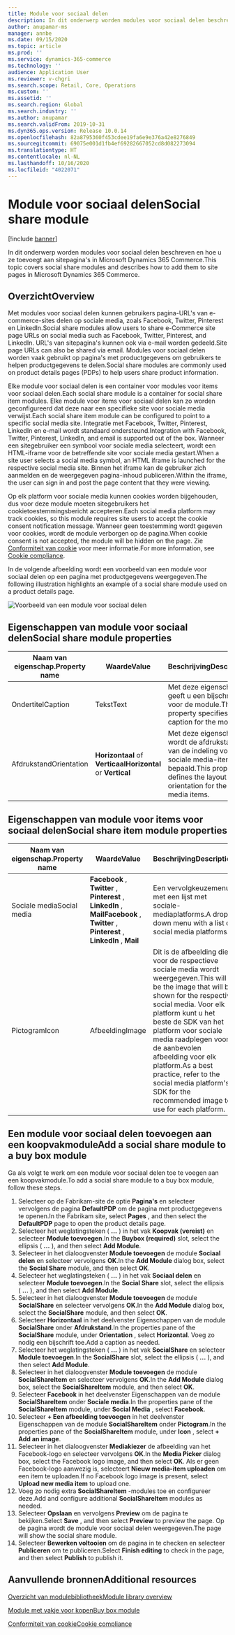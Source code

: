 ```yaml
---
title: Module voor sociaal delen
description: In dit onderwerp worden modules voor sociaal delen beschreven en hoe u ze toevoegt aan sitepagina's in Microsoft Dynamics 365 Commerce.
author: anupamar-ms
manager: annbe
ms.date: 09/15/2020
ms.topic: article
ms.prod: ''
ms.service: dynamics-365-commerce
ms.technology: ''
audience: Application User
ms.reviewer: v-chgri
ms.search.scope: Retail, Core, Operations
ms.custom: ''
ms.assetid: ''
ms.search.region: Global
ms.search.industry: ''
ms.author: anupamar
ms.search.validFrom: 2019-10-31
ms.dyn365.ops.version: Release 10.0.14
ms.openlocfilehash: 82a8795360f453cdee19fa6e9e376a42e8276849
ms.sourcegitcommit: 69075e001d1fb4ef69282667052cd8d082273094
ms.translationtype: HT
ms.contentlocale: nl-NL
ms.lasthandoff: 10/16/2020
ms.locfileid: "4022071"
---
```

# <a name="social-share-module"></a><span data-ttu-id="3bbe9-103">Module voor sociaal delen</span><span class="sxs-lookup"><span data-stu-id="3bbe9-103">Social share module</span></span>

[!include [banner](includes/banner.md)]

<span data-ttu-id="3bbe9-104">In dit onderwerp worden modules voor sociaal delen beschreven en hoe u ze toevoegt aan sitepagina's in Microsoft Dynamics 365 Commerce.</span><span class="sxs-lookup"><span data-stu-id="3bbe9-104">This topic covers social share modules and describes how to add them to site pages in Microsoft Dynamics 365 Commerce.</span></span>

## <a name="overview"></a><span data-ttu-id="3bbe9-105">Overzicht</span><span class="sxs-lookup"><span data-stu-id="3bbe9-105">Overview</span></span>

<span data-ttu-id="3bbe9-106">Met modules voor sociaal delen kunnen gebruikers pagina-URL's van e-commerce-sites delen op sociale media, zoals Facebook, Twitter, Pinterest en LinkedIn.</span><span class="sxs-lookup"><span data-stu-id="3bbe9-106">Social share modules allow users to share e-Commerce site page URLs on social media such as Facebook, Twitter, Pinterest, and LinkedIn.</span></span> <span data-ttu-id="3bbe9-107">URL's van sitepagina's kunnen ook via e-mail worden gedeeld.</span><span class="sxs-lookup"><span data-stu-id="3bbe9-107">Site page URLs can also be shared via email.</span></span> <span data-ttu-id="3bbe9-108">Modules voor sociaal delen worden vaak gebruikt op pagina's met productgegevens om gebruikers te helpen productgegevens te delen.</span><span class="sxs-lookup"><span data-stu-id="3bbe9-108">Social share modules are commonly used on product details pages (PDPs) to help users share product information.</span></span>

<span data-ttu-id="3bbe9-109">Elke module voor sociaal delen is een container voor modules voor items voor sociaal delen.</span><span class="sxs-lookup"><span data-stu-id="3bbe9-109">Each social share module is a container for social share item modules.</span></span> <span data-ttu-id="3bbe9-110">Elke module voor items voor sociaal delen kan zo worden geconfigureerd dat deze naar een specifieke site voor sociale media verwijst.</span><span class="sxs-lookup"><span data-stu-id="3bbe9-110">Each social share item module can be configured to point to a specific social media site.</span></span> <span data-ttu-id="3bbe9-111">Integratie met Facebook, Twitter, Pinterest, LinkedIn en e-mail wordt standaard ondersteund.</span><span class="sxs-lookup"><span data-stu-id="3bbe9-111">Integration with Facebook, Twitter, Pinterest, LinkedIn, and email is supported out of the box.</span></span> <span data-ttu-id="3bbe9-112">Wanneer een sitegebruiker een symbool voor sociale media selecteert, wordt een HTML-iframe voor de betreffende site voor sociale media gestart.</span><span class="sxs-lookup"><span data-stu-id="3bbe9-112">When a site user selects a social media symbol, an HTML iframe is launched for the respective social media site.</span></span> <span data-ttu-id="3bbe9-113">Binnen het iframe kan de gebruiker zich aanmelden en de weergegeven pagina-inhoud publiceren.</span><span class="sxs-lookup"><span data-stu-id="3bbe9-113">Within the iframe, the user can sign in and post the page content that they were viewing.</span></span>

<span data-ttu-id="3bbe9-114">Op elk platform voor sociale media kunnen cookies worden bijgehouden, dus voor deze module moeten sitegebruikers het cookietoestemmingsbericht accepteren.</span><span class="sxs-lookup"><span data-stu-id="3bbe9-114">Each social media platform may track cookies, so this module requires site users to accept the cookie consent notification message.</span></span> <span data-ttu-id="3bbe9-115">Wanneer geen toestemming wordt gegeven voor cookies, wordt de module verborgen op de pagina.</span><span class="sxs-lookup"><span data-stu-id="3bbe9-115">When cookie consent is not accepted, the module will be hidden on the page.</span></span> <span data-ttu-id="3bbe9-116">Zie [Conformiteit van cookie](cookie-compliance.md) voor meer informatie.</span><span class="sxs-lookup"><span data-stu-id="3bbe9-116">For more information, see [Cookie compliance](cookie-compliance.md).</span></span>

<span data-ttu-id="3bbe9-117">In de volgende afbeelding wordt een voorbeeld van een module voor sociaal delen op een pagina met productgegevens weergegeven.</span><span class="sxs-lookup"><span data-stu-id="3bbe9-117">The following illustration highlights an example of a social share module used on a product details page.</span></span>

![Voorbeeld van een module voor sociaal delen](./media/ecommerce-socialshare.png)

## <a name="social-share-module-properties"></a><span data-ttu-id="3bbe9-119">Eigenschappen van module voor sociaal delen</span><span class="sxs-lookup"><span data-stu-id="3bbe9-119">Social share module properties</span></span>

| <span data-ttu-id="3bbe9-120">Naam van eigenschap.</span><span class="sxs-lookup"><span data-stu-id="3bbe9-120">Property name</span></span>             | <span data-ttu-id="3bbe9-121">Waarde</span><span class="sxs-lookup"><span data-stu-id="3bbe9-121">Value</span></span>                 | <span data-ttu-id="3bbe9-122">Beschrijving</span><span class="sxs-lookup"><span data-stu-id="3bbe9-122">Description</span></span> |
|---------------------------|-----------------------|-------------|
| <span data-ttu-id="3bbe9-123">Ondertitel</span><span class="sxs-lookup"><span data-stu-id="3bbe9-123">Caption</span></span>                  | <span data-ttu-id="3bbe9-124">Tekst</span><span class="sxs-lookup"><span data-stu-id="3bbe9-124">Text</span></span> | <span data-ttu-id="3bbe9-125">Met deze eigenschap geeft u een bijschrift op voor de module.</span><span class="sxs-lookup"><span data-stu-id="3bbe9-125">This property specifies a caption for the module.</span></span> |
| <span data-ttu-id="3bbe9-126">Afdrukstand</span><span class="sxs-lookup"><span data-stu-id="3bbe9-126">Orientation</span></span> | <span data-ttu-id="3bbe9-127">**Horizontaal** of **Verticaal**</span><span class="sxs-lookup"><span data-stu-id="3bbe9-127">**Horizontal** or **Vertical**</span></span>  | <span data-ttu-id="3bbe9-128">Met deze eigenschap wordt de afdrukstand van de indeling voor de sociale media-items bepaald.</span><span class="sxs-lookup"><span data-stu-id="3bbe9-128">This property defines the layout orientation for the social media items.</span></span> |

## <a name="social-share-item-module-properties"></a><span data-ttu-id="3bbe9-129">Eigenschappen van module voor items voor sociaal delen</span><span class="sxs-lookup"><span data-stu-id="3bbe9-129">Social share item module properties</span></span>
| <span data-ttu-id="3bbe9-130">Naam van eigenschap.</span><span class="sxs-lookup"><span data-stu-id="3bbe9-130">Property name</span></span>             | <span data-ttu-id="3bbe9-131">Waarde</span><span class="sxs-lookup"><span data-stu-id="3bbe9-131">Value</span></span>                 | <span data-ttu-id="3bbe9-132">Beschrijving</span><span class="sxs-lookup"><span data-stu-id="3bbe9-132">Description</span></span> |
|---------------------------|-----------------------|-------------|
| <span data-ttu-id="3bbe9-133">Sociale media</span><span class="sxs-lookup"><span data-stu-id="3bbe9-133">Social media</span></span>              | <span data-ttu-id="3bbe9-134">**Facebook** , **Twitter** , **Pinterest** , **LinkedIn** , **Mail**</span><span class="sxs-lookup"><span data-stu-id="3bbe9-134">**Facebook** , **Twitter** , **Pinterest** , **LinkedIn** , **Mail**</span></span> | <span data-ttu-id="3bbe9-135">Een vervolgkeuzemenu met een lijst met sociale-mediaplatforms.</span><span class="sxs-lookup"><span data-stu-id="3bbe9-135">A drop-down menu with a list of social media platforms.</span></span> |
| <span data-ttu-id="3bbe9-136">Pictogram</span><span class="sxs-lookup"><span data-stu-id="3bbe9-136">Icon</span></span> |<span data-ttu-id="3bbe9-137">Afbeelding</span><span class="sxs-lookup"><span data-stu-id="3bbe9-137">Image</span></span>    | <span data-ttu-id="3bbe9-138">Dit is de afbeelding die voor de respectieve sociale media wordt weergegeven.</span><span class="sxs-lookup"><span data-stu-id="3bbe9-138">This will be the image that will be shown for the respective social media.</span></span> <span data-ttu-id="3bbe9-139">Voor elk platform kunt u het beste de SDK van het platform voor sociale media raadplegen voor de aanbevolen afbeelding voor elk platform.</span><span class="sxs-lookup"><span data-stu-id="3bbe9-139">As a best practice, refer to the social media platform's SDK for the recommended image to use for each platform.</span></span> |

## <a name="add-a-social-share-module-to-a-buy-box-module"></a><span data-ttu-id="3bbe9-140">Een module voor sociaal delen toevoegen aan een koopvakmodule</span><span class="sxs-lookup"><span data-stu-id="3bbe9-140">Add a social share module to a buy box module</span></span>

<span data-ttu-id="3bbe9-141">Ga als volgt te werk om een module voor sociaal delen toe te voegen aan een koopvakmodule.</span><span class="sxs-lookup"><span data-stu-id="3bbe9-141">To add a social share module to a buy box module, follow these steps.</span></span>

1. <span data-ttu-id="3bbe9-142">Selecteer op de Fabrikam-site de optie **Pagina's** en selecteer vervolgens de pagina **DefaultPDP** om de pagina met productgegevens te openen.</span><span class="sxs-lookup"><span data-stu-id="3bbe9-142">In the Fabrikam site, select **Pages** , and then select the **DefaultPDP** page to open the product details page.</span></span> 
1. <span data-ttu-id="3bbe9-143">Selecteer het weglatingsteken ( **...** ) in het vak **Koopvak (vereist)** en selecteer **Module toevoegen**.</span><span class="sxs-lookup"><span data-stu-id="3bbe9-143">In the **Buybox (required)** slot, select the ellipsis ( **...** ), and then select **Add Module**.</span></span>
1. <span data-ttu-id="3bbe9-144">Selecteer in het dialoogvenster **Module toevoegen** de module **Sociaal delen** en selecteer vervolgens **OK**.</span><span class="sxs-lookup"><span data-stu-id="3bbe9-144">In the **Add Module** dialog box, select the **Social Share** module, and then select **OK**.</span></span>
1. <span data-ttu-id="3bbe9-145">Selecteer het weglatingsteken ( **...** ) in het vak **Sociaal delen** en selecteer **Module toevoegen**.</span><span class="sxs-lookup"><span data-stu-id="3bbe9-145">In the **Social Share** slot, select the ellipsis ( **...** ), and then select **Add Module**.</span></span>
1. <span data-ttu-id="3bbe9-146">Selecteer in het dialoogvenster **Module toevoegen** de module **SocialShare** en selecteer vervolgens **OK**.</span><span class="sxs-lookup"><span data-stu-id="3bbe9-146">In the **Add Module** dialog box, select the **SocialShare** module, and then select **OK**.</span></span>
1. <span data-ttu-id="3bbe9-147">Selecteer **Horizontaal** in het deelvenster Eigenschappen van de module **SocialShare** onder **Afdrukstand**.</span><span class="sxs-lookup"><span data-stu-id="3bbe9-147">In the properties pane of the **SocialShare** module, under **Orientation** , select **Horizontal**.</span></span> <span data-ttu-id="3bbe9-148">Voeg zo nodig een bijschrift toe.</span><span class="sxs-lookup"><span data-stu-id="3bbe9-148">Add a caption as needed.</span></span>
1. <span data-ttu-id="3bbe9-149">Selecteer het weglatingsteken ( **...** ) in het vak **SocialShare** en selecteer **Module toevoegen**.</span><span class="sxs-lookup"><span data-stu-id="3bbe9-149">In the **SocialShare** slot, select the ellipsis ( **...** ), and then select **Add Module**.</span></span>
1. <span data-ttu-id="3bbe9-150">Selecteer in het dialoogvenster **Module toevoegen** de module **SocialShareItem** en selecteer vervolgens **OK**.</span><span class="sxs-lookup"><span data-stu-id="3bbe9-150">In the **Add Module** dialog box, select the **SocialShareItem** module, and then select **OK**.</span></span>
1. <span data-ttu-id="3bbe9-151">Selecteer **Facebook** in het deelvenster Eigenschappen van de module **SocialShareItem** onder **Sociale media**.</span><span class="sxs-lookup"><span data-stu-id="3bbe9-151">In the properties pane of the **SocialShareItem** module, under **Social Media** , select **Facebook**.</span></span>
1. <span data-ttu-id="3bbe9-152">Selecteer **+ Een afbeelding toevoegen** in het deelvenster Eigenschappen van de module **SocialShareItem** onder **Pictogram**.</span><span class="sxs-lookup"><span data-stu-id="3bbe9-152">In the properties pane of the **SocialShareItem** module, under **Icon** , select **+ Add an image**.</span></span>
1. <span data-ttu-id="3bbe9-153">Selecteer in het dialoogvenster **Mediakiezer** de afbeelding van het Facebook-logo en selecteer vervolgens **OK**.</span><span class="sxs-lookup"><span data-stu-id="3bbe9-153">In the **Media Picker** dialog box, select the Facebook logo image, and then select **OK**.</span></span> <span data-ttu-id="3bbe9-154">Als er geen Facebook-logo aanwezig is, selecteert **Nieuw media-item uploaden** om een item te uploaden.</span><span class="sxs-lookup"><span data-stu-id="3bbe9-154">If no Facebook logo image is present, select **Upload new media item** to upload one.</span></span>
1. <span data-ttu-id="3bbe9-155">Voeg zo nodig extra **SocialShareItem** -modules toe en configureer deze.</span><span class="sxs-lookup"><span data-stu-id="3bbe9-155">Add and configure additional **SocialShareItem** modules as needed.</span></span>
1. <span data-ttu-id="3bbe9-156">Selecteer **Opslaan** en vervolgens **Preview** om de pagina te bekijken.</span><span class="sxs-lookup"><span data-stu-id="3bbe9-156">Select **Save** , and then select **Preview** to preview the page.</span></span> <span data-ttu-id="3bbe9-157">Op de pagina wordt de module voor sociaal delen weergegeven.</span><span class="sxs-lookup"><span data-stu-id="3bbe9-157">The page will show the social share module.</span></span>
1. <span data-ttu-id="3bbe9-158">Selecteer **Bewerken voltooien** om de pagina in te checken en selecteer **Publiceren** om te publiceren.</span><span class="sxs-lookup"><span data-stu-id="3bbe9-158">Select **Finish editing** to check in the page, and then select **Publish** to publish it.</span></span>

## <a name="additional-resources"></a><span data-ttu-id="3bbe9-159">Aanvullende bronnen</span><span class="sxs-lookup"><span data-stu-id="3bbe9-159">Additional resources</span></span>

[<span data-ttu-id="3bbe9-160">Overzicht van modulebibliotheek</span><span class="sxs-lookup"><span data-stu-id="3bbe9-160">Module library overview</span></span>](starter-kit-overview.md)

[<span data-ttu-id="3bbe9-161">Module met vakje voor kopen</span><span class="sxs-lookup"><span data-stu-id="3bbe9-161">Buy box module</span></span>](add-buy-box.md)

[<span data-ttu-id="3bbe9-162">Conformiteit van cookie</span><span class="sxs-lookup"><span data-stu-id="3bbe9-162">Cookie compliance</span></span>](cookie-compliance.md)
